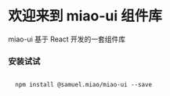 <h1>欢迎来到 miao-ui 组件库</h1>
<p>miao-ui 基于 React 开发的一套组件库</p>
<h3>安装试试</h3>
<code>
  npm install @samuel.miao/miao-ui --save
</code>